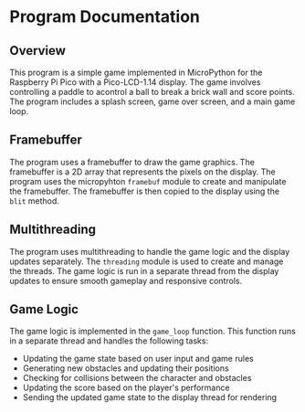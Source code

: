 # Program Documentation

## Overview
This program is a simple game implemented in MicroPython for the Raspberry Pi Pico with a Pico-LCD-1.14 display. The game involves controlling a paddle to acontrol a ball to break a brick wall and score points. The program includes a splash screen, game over screen, and a main game loop.

## Framebuffer
The program uses a framebuffer to draw the game graphics. The framebuffer is a 2D array that represents the pixels on the display. The program uses the micropyhton `framebuf` module to create and manipulate the framebuffer. The framebuffer is then copied to the display using the `blit` method.

## Multithreading

The program uses multithreading to handle the game logic and the display updates separately. The `threading` module is used to create and manage the threads. The game logic is run in a separate thread from the display updates to ensure smooth gameplay and responsive controls.


## Game Logic

The game logic is implemented in the `game_loop` function. This function runs in a separate thread and handles the following tasks:
- Updating the game state based on user input and game rules
- Generating new obstacles and updating their positions
- Checking for collisions between the character and obstacles
- Updating the score based on the player's performance
- Sending the updated game state to the display thread for rendering
